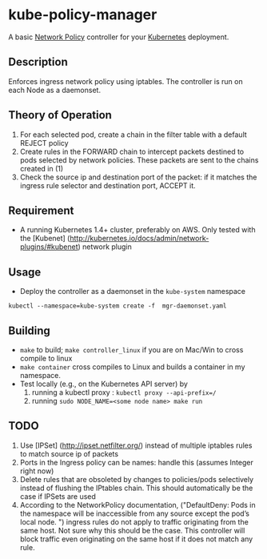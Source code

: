 # kube-policy-manager

A basic [Network Policy](http://kubernetes.io/docs/user-guide/networkpolicies/) controller for your [Kubernetes](https://kubernetes.io) deployment.

## Description

Enforces ingress network policy using iptables. The controller is run on each Node as a daemonset. 

## Theory of Operation
1. For each selected pod, create a chain in the filter table with a default REJECT policy
2. Create  rules in the FORWARD chain to intercept packets destined to pods selected by network policies. These packets are sent to the chains created in (1)
3. Check the source ip  and destination port of the packet: if it matches the ingress rule selector and destination port, ACCEPT it.

## Requirement

* A running Kubernetes 1.4+ cluster, preferably on AWS. Only tested with the [Kubenet] (http://kubernetes.io/docs/admin/network-plugins/#kubenet) network plugin


## Usage
* Deploy the controller as a daemonset in the `kube-system` namespace

``kubectl --namespace=kube-system create -f  mgr-daemonset.yaml ``

## Building
* `make` to build; `make controller_linux` if you are on Mac/Win to cross compile to linux
* `make container` cross compiles to Linux and builds a container in my namespace. 
* Test locally (e.g., on the Kubernetes API server) by 
  1. running a kubectl proxy : `kubectl proxy --api-prefix=/`
  2. running `sudo NODE_NAME=<some node name> make run`

## TODO
1. Use [IPSet] (http://ipset.netfilter.org/) instead of multiple iptables rules to match source ip of packets
2. Ports in the Ingress policy can be names: handle this (assumes Integer right now)
3. Delete rules that are obsoleted by changes to policies/pods selectively instead of flushing the IPtables chain. This should automatically be the case if IPSets are used
4. According to the NetworkPolicy documentation, ("DefaultDeny: Pods in the namespace will be inaccessible from any source except the pod’s local node.
") ingress rules do not apply to traffic originating from the same host. Not sure why this should be the case. This controller will block traffic even originating on the same host if it does not match any rule.


